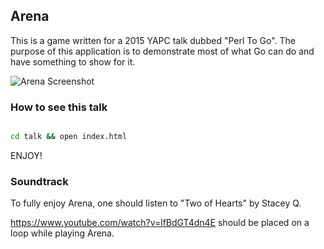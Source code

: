 ## Arena

This is a game written for a 2015 YAPC talk dubbed "Perl To Go". The purpose of this application is to demonstrate most of what Go can do and have something to show for it.

![Arena Screenshot](./arena.png)


### How to see this talk

```bash

cd talk && open index.html
```

ENJOY!

### Soundtrack

To fully enjoy Arena, one should listen to  "Two of Hearts" by Stacey Q.

https://www.youtube.com/watch?v=lfBdGT4dn4E should be placed on a loop while playing Arena.
